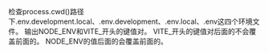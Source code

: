 检查process.cwd()路径下.env.development.local、.env.development、.env.local、.env这四个环境文件。
输出NODE_ENV和VITE_开头的键值对。
VITE_开头的键值对后面的不会覆盖前面的。
NODE_ENV的值后面的会覆盖前面的。
